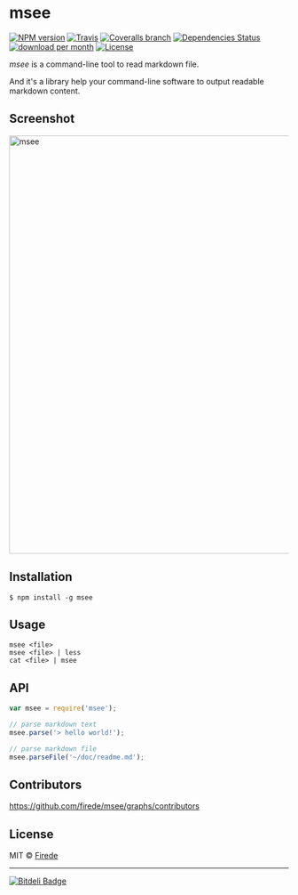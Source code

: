 msee
===

[![NPM version](https://img.shields.io/npm/v/msee.svg?style=flat-square)](https://npmjs.org/package/msee)
[![Travis](https://img.shields.io/travis/firede/msee/master.svg?style=flat-square)](https://travis-ci.org/firede/msee)
[![Coveralls branch](https://img.shields.io/coveralls/firede/msee/master.svg?style=flat-square)](https://coveralls.io/github/firede/msee?branch=master)
[![Dependencies Status](https://img.shields.io/david/firede/msee.svg?style=flat-square)](https://david-dm.org/firede/msee)
[![download per month](https://img.shields.io/npm/dm/msee.svg?style=flat-square)](https://npmjs.org/package/msee)
[![License](https://img.shields.io/npm/l/msee.svg?style=flat-square)](https://npmjs.org/package/msee)

*msee* is a command-line tool to read markdown file.

And it's a library help your command-line software to output readable markdown content.

## Screenshot

<img width="752" alt="msee" src="https://cloud.githubusercontent.com/assets/157338/10902801/531ba216-823d-11e5-87ac-986b8d5ea4cc.png">

## Installation

    $ npm install -g msee

## Usage

    msee <file>
    msee <file> | less
    cat <file> | msee

## API

```javascript
var msee = require('msee');

// parse markdown text
msee.parse('> hello world!');

// parse markdown file
msee.parseFile('~/doc/readme.md');
```

## Contributors

https://github.com/firede/msee/graphs/contributors

## License

MIT &copy; [Firede](https://github.com/firede)

---

[![Bitdeli Badge](https://d2weczhvl823v0.cloudfront.net/firede/msee/trend.png)](https://bitdeli.com/free "Bitdeli Badge")
